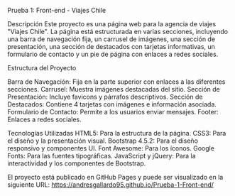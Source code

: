Prueba 1: Front-end - Viajes Chile

Descripción
Este proyecto es una página web para la agencia de viajes "Viajes Chile". La página está estructurada en varias secciones, incluyendo una barra de navegación fija, un carrusel de imágenes, una sección de presentación, una sección de destacados con tarjetas informativas, un formulario de contacto y un pie de página con enlaces a redes sociales.

Estructura del Proyecto

Barra de Navegación: Fija en la parte superior con enlaces a las diferentes secciones.
Carrusel: Muestra imágenes destacadas del sitio.
Sección de Presentación: Incluye favicons y párrafos descriptivos.
Sección de Destacados: Contiene 4 tarjetas con imágenes e información asociada.
Formulario de Contacto: Permite a los usuarios enviar mensajes.
Footer: Enlaces a redes sociales.

Tecnologías Utilizadas
HTML5: Para la estructura de la página.
CSS3: Para el diseño y la presentación visual.
Bootstrap 4.5.2: Para el diseño responsivo y componentes UI.
Font Awesome: Para los íconos.
Google Fonts: Para las fuentes tipográficas.
JavaScript y jQuery: Para la interactividad y los componentes de Bootstrap.

El proyecto está publicado en GitHub Pages y puede ser visualizado en la siguiente URL: https://andresgallardo95.github.io/Prueba-1-Front-end/
